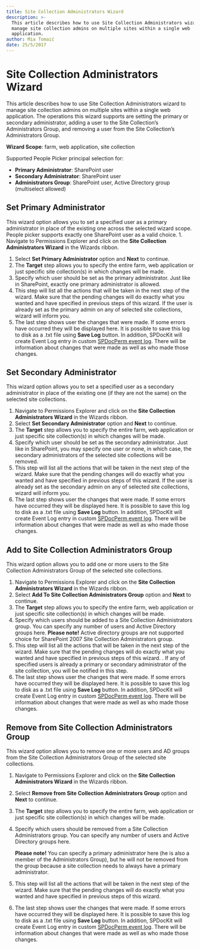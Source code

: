 ```yaml
---
title: Site Collection Administrators Wizard
description: >-
  This article describes how to use Site Collection Administrators wizard to
  manage site collection admins on multiple sites within a single web
  application.
author: Mia Tomaić
date: 25/5/2017
---
```


# Site Collection Administrators Wizard

This article describes how to use Site Collection Administrators wizard to manage site collection admins on multiple sites within a single web application. The operations this wizard supports are setting the primary or secondary administrator, adding a user to the Site Collection’s Administrators Group, and removing a user from the Site Collection’s Administrators Group.

**Wizard Scope**: farm, web application, site collection

Supported People Picker principal selection for:

* **Primary Administrator**: SharePoint user
* **Secondary Administrator**: SharePoint user
* **Administrators Group**: SharePoint user, Active Directory group \(multiselect allowed\)

## Set Primary Administrator

This wizard option allows you to set a specified user as a primary administrator in place of the existing one across the selected wizard scope. People picker supports exactly one SharePoint user as a valid choice. 1. Navigate to Permissions Explorer and click on the **Site Collection Administrators Wizard** in the Wizards ribbon.

1. Select **Set Primary Administrator** option and **Next** to continue.
2. The **Target** step allows you to specify the entire farm, web application or just specific site collection\(s\) in which changes will be made.
3. Specify which user should be set as the primary administrator. Just like in SharePoint, exactly one primary administrator is allowed.
4. This step will list all the actions that will be taken in the next step of the wizard. Make sure that the pending changes will do exactly what you wanted and have specified in previous steps of this wizard. If the user is already set as the primary admin on any of selected site collections, wizard will inform you.
5. The last step shows user the changes that were made. If some errors have occurred they will be displayed here. It is possible to save this log to disk as a .txt file using **Save Log** button. In addition, SPDocKit will create Event Log entry in custom [SPDocPerm event log](../manage-sharepoint-permissions/spdockit-permission-management-event-log.md). There will be information about changes that were made as well as who made those changes.

## Set Secondary Administrator

This wizard option allows you to set a specified user as a secondary administrator in place of the existing one \(if they are not the same\) on the selected site collections.

1. Navigate to Permissions Explorer and click on the **Site Collection Administrators Wizard** in the Wizards ribbon.
2. Select **Set Secondary Administrator** option and **Next** to continue.
3. The **Target** step allows you to specify the entire farm, web application or just specific site collection\(s\) in which changes will be made.
4. Specify which user should be set as the secondary administrator. Just like in SharePoint, you may specify one user or none, in which case, the secondary administrators of the selected site collections will be removed.
5. This step will list all the actions that will be taken in the next step of the wizard. Make sure that the pending changes will do exactly what you wanted and have specified in previous steps of this wizard. If the user is already set as the secondary admin on any of selected site collections, wizard will inform you.
6. The last step shows user the changes that were made. If some errors have occurred they will be displayed here. It is possible to save this log to disk as a .txt file using **Save Log** button. In addition, SPDocKit will create Event Log entry in custom [SPDocPerm event log](../manage-sharepoint-permissions/spdockit-permission-management-event-log.md). There will be information about changes that were made as well as who made those changes.

## Add to Site Collection Administrators Group

This wizard option allows you to add one or more users to the Site Collection Administrators Group of the selected site collections.

1. Navigate to Permissions Explorer and click on the **Site Collection Administrators Wizard** in the Wizards ribbon.
2. Select **Add To Site Collection Administrators Group** option and **Next** to continue.
3. The **Target** step allows you to specify the entire farm, web application or just specific site collection\(s\) in which changes will be made.
4. Specify which users should be added to a Site Collection Administrators group. You can specify any number of users and Active Directory groups here. **Please note!** Active directory groups are not supported choice for SharePoint 2007 Site Collection Administrators group.
5. This step will list all the actions that will be taken in the next step of the wizard. Make sure that the pending changes will do exactly what you wanted and have specified in previous steps of this wizard. . If any of specified users is already a primary or secondary administrator of the site collection, you will be notified in this step.
6. The last step shows user the changes that were made. If some errors have occurred they will be displayed here. It is possible to save this log to disk as a .txt file using **Save Log** button. In addition, SPDocKit will create Event Log entry in custom [SPDocPerm event log](../manage-sharepoint-permissions/spdockit-permission-management-event-log.md). There will be information about changes that were made as well as who made those changes.

## Remove from Site Collection Administrators Group

This wizard option allows you to remove one or more users and AD groups from the Site Collection Administrators Group of the selected site collections.

1. Navigate to Permissions Explorer and click on the **Site Collection Administrators Wizard** in the Wizards ribbon.
2. Select **Remove from Site Collection Administrators Group** option and **Next** to continue.
3. The **Target** step allows you to specify the entire farm, web application or just specific site collection\(s\) in which changes will be made.
4. Specify which users should be removed from a Site Collection Administrators group. You can specify any number of users and Active Directory groups here.

   **Please note!** You can specify a primary administrator here \(he is also a member of the Administrators Group\), but he will not be removed from the group because a site collection needs to always have a primary administrator.

5. This step will list all the actions that will be taken in the next step of the wizard. Make sure that the pending changes will do exactly what you wanted and have specified in previous steps of this wizard.
6. The last step shows user the changes that were made. If some errors have occurred they will be displayed here. It is possible to save this log to disk as a .txt file using **Save Log** button. In addition, SPDocKit will create Event Log entry in custom [SPDocPerm event log](../manage-sharepoint-permissions/spdockit-permission-management-event-log.md). There will be information about changes that were made as well as who made those changes.


